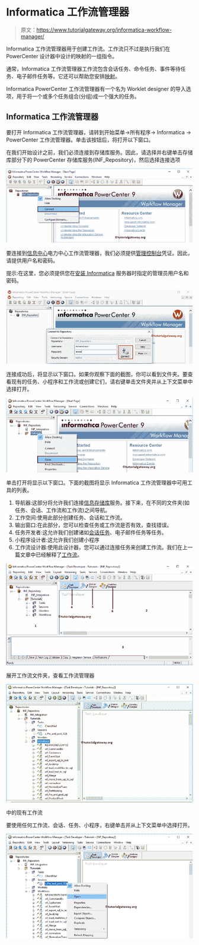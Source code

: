 # Informatica 工作流管理器

> 原文：<https://www.tutorialgateway.org/informatica-workflow-manager/>

Informatica 工作流管理器用于创建工作流。工作流只不过是执行我们在 PowerCenter 设计器中设计的映射的一组指令。

通常，Informatica 工作流管理器工作流包含会话任务、命令任务、事件等待任务、电子邮件任务等。它还可以帮助您安排[映射](https://www.tutorialgateway.org/informatica-mapping/)。

Informatica PowerCenter 工作流管理器有一个名为 Worklet designer 的导入选项，用于将一个或多个任务组合(分组)成一个强大的任务。

## Informatica 工作流管理器

要打开 Informatica 工作流管理器，请转到开始菜单->所有程序-> Informatica -> PowerCenter 工作流管理器。单击该按钮后，将打开以下窗口。

在我们开始设计之前，我们必须连接到存储库服务。因此，请选择并右键单击存储库部分下的 PowerCenter 存储库服务(INF_Repository)，然后选择连接选项

![Informatica Workflow Manager 1](img/35375a8b97252ae68b682befcc0f15e3.png)

要连接到[信息中心](https://www.tutorialgateway.org/informatica/)电力中心工作流管理器，我们必须提供[管理控制台](https://www.tutorialgateway.org/informatica-admin-console/)凭证。因此，请提供用户名和密码。

提示:在这里，您必须提供您在[安装 Informatica](https://www.tutorialgateway.org/how-to-install-informatica/) 服务器时指定的管理员用户名和密码。

![Informatica Workflow Manager 2](img/9ca40f54ae4403582d55fa4d53bda0b7.png)

连接成功后，将显示以下窗口。如果你观察下面的截图，你可以看到文件夹。要查看现有的任务、小程序和工作流或创建它们，请右键单击文件夹并从上下文菜单中选择打开。

![Informatica Workflow Manager 3](img/de9a2273f752d73ede1fafc9c345fe35.png)

单击打开将显示以下窗口。下面的截图将显示 Informatica 工作流管理器中可用工具的列表。

1.  导航器:这部分将允许我们连接[信息存储库](https://www.tutorialgateway.org/informatica-repository/)服务。接下来，在不同的文件夹(如任务、会话、工作流和工作流)之间导航。
2.  工作空间:使用此部分创建任务、会话和工作流。
3.  输出窗口:在此部分，您可以检查任务或工作流是否有效，查找错误。
4.  任务开发者:这允许我们创建诸如[会话任务](https://www.tutorialgateway.org/session-in-informatica/)、电子邮件任务等任务。
5.  小程序设计者:这允许我们创建小程序
6.  工作流设计器:使用此设计器，您可以通过连接任务来创建工作流。我们在上一篇文章中已经解释了[工作流](https://www.tutorialgateway.org/informatica-workflow/)。

![Informatica Workflow Manager 4](img/26d6942602bb21e4795e3a5c504f5e59.png)

展开工作流文件夹，查看工作流管理器

![Informatica Workflow Manager 5](img/08ac8323e75263261184bbb309df2478.png)

中的现有工作流

要使用任何工作流、会话、任务、小程序，右键单击并从上下文菜单中选择打开。

![Informatica Workflow Manager 6](img/505d5ee1966bd20fe895eb6a3c2dbb9b.png)